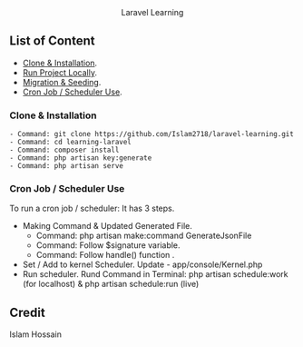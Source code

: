 <center>Laravel Learning</center>

## List of Content

- [Clone & Installation](https:#0).
- [Run Project Locally](https:#0).
- [Migration & Seeding](https:#0).
- [Cron Job / Scheduler Use](https:#0).


### Clone & Installation
    - Command: git clone https://github.com/Islam2718/laravel-learning.git 
    - Command: cd learning-laravel
    - Command: composer install
    - Command: php artisan key:generate
    - Command: php artisan serve

### Cron Job / Scheduler Use
   To run a cron job / scheduler: It has 3 steps. 
   - Making Command & Updated Generated File. 
       - Command: php artisan make:command GenerateJsonFile
       - Command: Follow $signature variable.
       - Command: Follow handle() function .
   - Set / Add to kernel Scheduler. Update - app/console/Kernel.php
   - Run scheduler. Rund Command in Terminal: php artisan schedule:work (for localhost) & php artisan schedule:run (live)


## Credit

Islam Hossain
